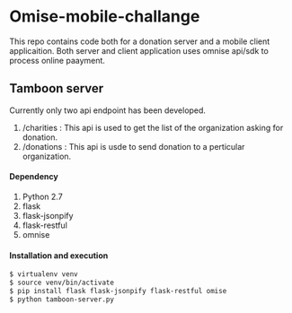 # Omise-mobile-challange
This repo contains code both for a donation server and a mobile client applicaition. Both server and client application uses omnise api/sdk to process online paayment.

## Tamboon server
Currently only two api endpoint has been developed.
1. /charities : This api is used to get the list of the organization asking for donation. 
2. /donations : This api is usde to send donation to a perticular organization.

#### Dependency
1. Python 2.7
2. flask
3. flask-jsonpify
4. flask-restful
5. omnise

#### Installation and execution
```sh
$ virtualenv venv
$ source venv/bin/activate
$ pip install flask flask-jsonpify flask-restful omise
$ python tamboon-server.py
```
